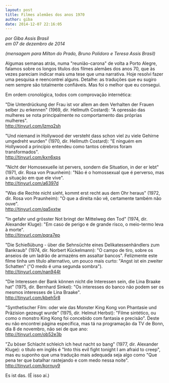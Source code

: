 ```yaml
---
layout: post
title: Filmes alemães dos anos 1970
author: giba
date: 2014-12-07 22:16:05
---
```

*por Giba Assis Brasil*\
*em 07 de dezembro de 2014*

*(mensagem para Milton do Prado, Bruno Polidoro e Teresa Assis Brasil)*

Algumas semanas atrás, numa "reunião-carona" de volta a Porto Alegre, falamos sobre os longos títulos dos filmes alemães dos anos 70, que às vezes pareciam indicar mais uma tese que uma narrativa. Hoje resolvi fazer uma pesquisa e reencontrei alguns. Detalhe: as traduções que eu sugiro nem sempre são totalmente confiáveis. Mas foi o melhor que eu consegui.

Em ordem cronológica, todos com comprovação internética:

"Die Unterdrückung der Frau ist vor allem an dem Verhalten der Frauen selber zu erkennen" (1969, dir. Hellmuth Costard): "A opressão das mulheres se nota principalmente no comportamento das próprias mulheres".\
<http://tinyurl.com/lzmq2sh>

[](http://tinyurl.com/lzmq2sh)"Und niemand in Hollywood der versteht dass schon viel zu viele Gehirne umgedreht wurden" (1970, dir. Hellmuth Costard): "E ninguém em Hollywood a princípio entendeu como tantos cérebros foram transformados".\
<http://tinyurl.com/kxn6xps>

[](http://tinyurl.com/kxn6xps)"Nicht der Homosexuelle ist pervers, sondern die Situation, in der er lebt" (1971, dir. Rosa von Praunheim): "Não é o homossexual que é perverso, mas a situação em que ele vive".\
<http://tinyurl.com/a6397d>

[](http://tinyurl.com/a6397d)"Was die Rechte nicht sieht, kommt erst recht aus dem Ohr heraus" (1972, dir. Rosa von Praunheim): "O que a direita não vê, certamente também não ouve".\
<http://tinyurl.com/qa5xxtw>

[](http://tinyurl.com/qa5xxtw)"In gefahr und grösster Not bringt der Mittelweg den Tod" (1974, dir. Alexander Kluge): "Em caso de perigo e de grande risco, o meio-termo leva à morte".\
<http://tinyurl.com/pqra7ep>

[](http://tinyurl.com/pqra7ep)"Die Schießübung - über die Sehnsüchte eines Delikatessenhändlers zum Bankraub" (1974, dir. Norbert Kückelmann): "O campo de tiro, sobre os anseios de um ladrão de armazéns em assaltar bancos". Felizmente este filme tinha um título alternativo, um pouco mais curto: "Angst ist ein zweiter Schatten" ("O medo é uma segunda sombra").\
<http://tinyurl.com/nan944t>

[](http://tinyurl.com/nan944t)"Die Interessen der Bank können nicht die Interessen sein, die Lina Braake hat" (1975, dir. Bernhard Sinkel): "Os interesses do banco não podem ser os mesmos interesses de Lina Braake".\
<http://tinyurl.com/kbeh5r8>

[](http://tinyurl.com/kbeh5r8)"Synthetischer Film: oder wie das Monster King Kong von Phantasie und Präzision gezeugt wurde" (1975, dir. Helmut Herbst): "Filme sintético, ou como o monstro King Kong foi concebido com fantasia e precisão". Deste eu não encontrei página específica, mas tá na programação da TV de Bonn, dia 8 de novembro, não sei de que ano:\
<http://tinyurl.com/ob52e3b>

[](http://tinyurl.com/ob52e3b)"Zu böser Schlacht schleich ich heut nacht so bang" (1977, dir. Alexander Kluge): o título em inglês é "Into this evil fight tonight I am afraid to creep", mas eu suponho que uma tradução mais adequada seja algo como "Que pena ter que batalhar rastejando e com medo nessa noite".\
<http://tinyurl.com/kornuy9>

[](http://tinyurl.com/kornuy9)Es ist das. (É isso aí.)